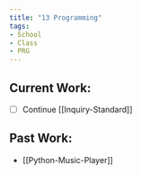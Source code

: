 ```yaml
---
title: "13 Programming"
tags:
- School
- Class
- PRG
---
```

## Current Work:
- [ ] Continue [[Inquiry-Standard]]

## Past Work:
- [[Python-Music-Player]]